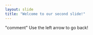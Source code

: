 ```yaml
---
layout: slide
title: "Welcome to our second slide!"
---
```

"comment"
Use the left arrow to go back!
